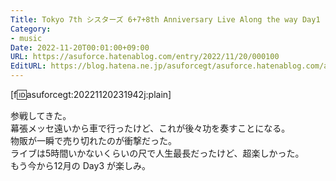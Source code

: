 ```yaml
---
Title: Tokyo 7th シスターズ 6+7+8th Anniversary Live Along the way Day1 に参加した
Category:
- music
Date: 2022-11-20T00:01:00+09:00
URL: https://asuforce.hatenablog.com/entry/2022/11/20/000100
EditURL: https://blog.hatena.ne.jp/asuforcegt/asuforce.hatenablog.com/atom/entry/4207112889938386792
---
```


[f:id:asuforcegt:20221120231942j:plain]

参戦してきた。  
幕張メッセ遠いから車で行ったけど、これが後々功を奏すことになる。  
物販が一瞬で売り切れたのが衝撃だった。  
ライブは5時間いかないくらいの尺で人生最長だったけど、超楽しかった。  
もう今から12月の Day3 が楽しみ。
